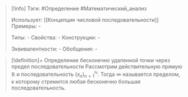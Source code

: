 > [!info]
> Тэги: #Определение #Математический_анализ   
> 
> Использует: [[Концепция числовой последовательности]]
> Примеры: *-*
> 
> Типы: *-*
> Свойства: *-*
> Конструкции: *-*
> 
> Эквивалентности: *-*
> Обобщения: *-*

> [!definition]+ Определение бесконечно удаленной точки через предел последовательности
> Рассмотрим действительную прямую $\mathbb{R}$ и последовательность $(x_n)_{n=1}^{\mathbb N}$. Тогда $\infty$ называется пределом, к которому стремится любая бесконечно большая последовательность.  